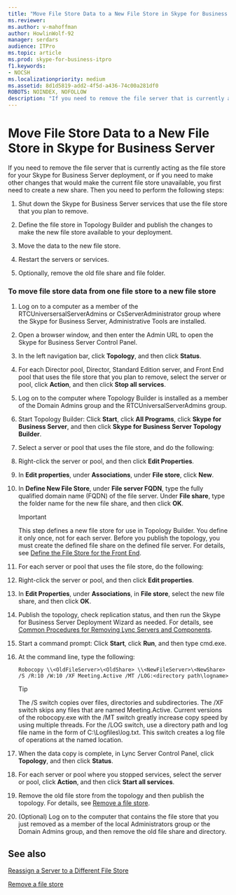 ```yaml
---
title: "Move File Store Data to a New File Store in Skype for Business Server"
ms.reviewer: 
ms.author: v-mahoffman
author: HowlinWolf-92
manager: serdars
audience: ITPro
ms.topic: article
ms.prod: skype-for-business-itpro
f1.keywords:
- NOCSH
ms.localizationpriority: medium
ms.assetid: 8d1d5819-add2-4f5d-a436-74c00a281df0
ROBOTS: NOINDEX, NOFOLLOW
description: "If you need to remove the file server that is currently acting as the file store for your Skype for Business Server deployment, or if you need to make other changes that would make the current file store unavailable, you first need to create a new share. Then you need to perform the following steps:"
---
```


# Move File Store Data to a New File Store in Skype for Business Server

If you need to remove the file server that is currently acting as the file store for your Skype for Business Server deployment, or if you need to make other changes that would make the current file store unavailable, you first need to create a new share. Then you need to perform the following steps:

1. Shut down the Skype for Business Server services that use the file store that you plan to remove.

2. Define the file store in Topology Builder and publish the changes to make the new file store available to your deployment.

3. Move the data to the new file store.

4. Restart the servers or services.

5. Optionally, remove the old file share and file folder.

### To move file store data from one file store to a new file store

1. Log on to a computer as a member of the RTCUniversersalServerAdmins or CsServerAdministrator group where the Skype for Business Server, Administrative Tools are installed.

2. Open a browser window, and then enter the Admin URL to open the Skype for Business Server Control Panel.

3. In the left navigation bar, click **Topology**, and then click **Status**.

4. For each Director pool, Director, Standard Edition server, and Front End pool that uses the file store that you plan to remove, select the server or pool, click **Action**, and then click **Stop all services**.

5. Log on to the computer where Topology Builder is installed as a member of the Domain Admins group and the RTCUniversalServerAdmins group.

6. Start Topology Builder: Click **Start**, click **All Programs**, click **Skype for Business Server**, and then click **Skype for Business Server Topology Builder**.

7. Select a server or pool that uses the file store, and do the following:

8. Right-click the server or pool, and then click **Edit Properties**.

9. In **Edit properties**, under **Associations**, under **File store**, click **New**.

10. In **Define New File Store**, under **File server FQDN**, type the fully qualified domain name (FQDN) of the file server. Under **File share**, type the folder name for the new file share, and then click **OK**.

     > [!IMPORTANT]
     > This step defines a new file store for use in Topology Builder. You define it only once, not for each server. Before you publish the topology, you must create the defined file share on the defined file server. For details, see [Define the File Store for the Front End](/previous-versions/office/communications/gg133895(v=ocs.14)).

11. For each server or pool that uses the file store, do the following:

12. Right-click the server or pool, and then click **Edit properties**.

13. In **Edit Properties**, under **Associations**, in **File store**, select the new file share, and then click **OK**.

14. Publish the topology, check replication status, and then run the Skype for Business Server Deployment Wizard as needed. For details, see [Common Procedures for Removing Lync Servers and Components](/previous-versions/office/skype-server-2010/gg195688(v=ocs.14)).

15. Start a command prompt: Click **Start**, click **Run**, and then type cmd.exe.

16. At the command line, type the following:

    ```console
    Robocopy \\<OldFileServer>\<OldShare> \\<NewFileServer>\<NewShare> /S /R:10 /W:10 /XF Meeting.Active /MT /LOG:<directory path\logname>
    ```

    > [!TIP]
    > The /S switch copies over files, directories and subdirectories. The /XF switch skips any files that are named Meeting.Active. Current versions of the robocopy.exe with the /MT switch greatly increase copy speed by using multiple threads. For the /LOG switch, use a directory path and log file name in the form of C:\Logfiles\log.txt. This switch creates a log file of operations at the named location.

17. When the data copy is complete, in Lync Server Control Panel, click **Topology**, and then click **Status**.

18. For each server or pool where you stopped services, select the server or pool, click **Action**, and then click **Start all services**.

19. Remove the old file store from the topology and then publish the topology. For details, see [Remove a file store](/previous-versions/office/skype-server-2010/gg195635(v=ocs.14)).

20. (Optional) Log on to the computer that contains the file store that you just removed as a member of the local Administrators group or the Domain Admins group, and then remove the old file share and directory.

## See also

[Reassign a Server to a Different File Store](/previous-versions/office/skype-server-2010/gg195633(v=ocs.14))

[Remove a file store](/previous-versions/office/skype-server-2010/gg195635(v=ocs.14))